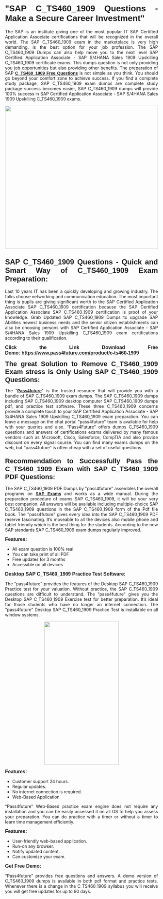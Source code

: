 
<h1 style="text-align: justify;"><span style="font-family:Tahoma,Geneva,sans-serif;"><strong>"SAP C_TS460_1909 Questions - Make a Secure Career Investment"</strong></span></h1>

<p style="text-align: justify;">The SAP is an institute giving one of the most popular IT SAP Certified Application Associate certifications that will be recognized in the overall world. The SAP C_TS460_1909 exam in the marketplace is very high demanding. is the best option for your job profession. The SAP C_TS460_1909 Dumps can also help move you to the next level SAP Certified Application Associate - SAP S/4HANA Sales 1909 Upskilling C_TS460_1909 certificate exams. This dumps question is not only providing you job opportunities but also providing other benefits. The preparation of SAP <span style="font-family:Tahoma,Geneva,sans-serif;"><strong><a href="https://www.pass4future.com/questions/sap/c-ts460-1909">C_TS460_1909 Free Questions</a></strong></span> is not simple as you think. You should go beyond your comfort zone to achieve success. If you find a complete study package, SAP C_TS460_1909 exam dumps are complete study package success becomes easier, SAP C_TS460_1909 dumps will provide 100% success in SAP Certified Application Associate - SAP S/4HANA Sales 1909 Upskilling C_TS460_1909 exams.</p>

<p style="text-align: justify;"><a href="https://www.pass4future.com/product/c-ts460-1909"><img alt="" src="https://lh3.googleusercontent.com/pw/AM-JKLVhEO4I138wJzOepD3laGU-R1M7eT-OTYdow6pCESip26lSeaxxzS9BVWUKuzj1e3L_MoxCfVgBEvV8ODwl1LGzlZbt6HJm3NXXplPwnYiBfuYM_eQCcVVRMaAwHdsl3AhHOZS-up7mzwmd4i4EpEGq=w1112-h625-no?authuser=0" style="width: 100%; height: 470px;" /></a></p>

<h2 style="text-align: justify;"><span style="font-size:24px;"><strong><span style="font-family:Tahoma,Geneva,sans-serif;">SAP C_TS460_1909 Questions - Quick and Smart Way of C_TS460_1909 Exam Preparation:</span></strong></span></h2>

<p style="text-align: justify;">Last 10 years IT has been a quickly developing and growing industry. The folks choose networking and communication education. The most important thing is pupils are giving significant worth to the SAP Certified Application Associate SAP C_TS460_1909 certification because the SAP Certified Application Associate SAP C_TS460_1909 certification is proof of your knowledge. Grab Updated SAP C_TS460_1909 Dumps to upgrade SAP Abilities newest business needs and the senior citizen establishments can also be choosing persons with SAP Certified Application Associate - SAP S/4HANA Sales 1909 Upskilling C_TS460_1909 exam certifications according to their qualification.</p>

<p style="text-align: justify;"><strong><span style="font-family:Lucida Sans Unicode,Lucida Grande,sans-serif;"><span style="font-size:16px;">Click the Link Download Free Demo: <a href="https://www.pass4future.com/product/c-ts460-1909">https://www.pass4future.com/product/c-ts460-1909</a></span></span></strong></p>

<p style="text-align: justify;"><strong><span style="font-size:22px;"><span style="font-family:Tahoma,Geneva,sans-serif;">The great Solution to Remove C_TS460_1909 Exam stress is Only Using SAP C_TS460_1909 Questions:</span></span></strong></p>

<p style="text-align: justify;">The "<span style="font-family:Lucida Sans Unicode,Lucida Grande,sans-serif;"><a href="https://www.pass4future.com/"><strong>Pass4future</strong></a></span>" is the trusted resource that will provide you with a bundle of SAP C_TS460_1909 exam dumps. The SAP C_TS460_1909 dumps including SAP C_TS460_1909 desktop computer SAP C_TS460_1909 dumps pdf, and practice test software. These three C_TS460_1909 concerns provide a complete touch to your SAP Certified Application Associate - SAP S/4HANA Sales 1909 Upskilling C_TS460_1909 exam preparation. You can leave a message on the chat portal "pass4future" team is available for help with your queries and also. “Pass4Future” offers dumps C_TS460_1909 questions and answers of certifications exams delivered by many famous vendors such as Microsoft, Cisco, Salesforce, CompTIA and also provide discount on every signal course. You can find many exams dumps on the web, but “pass4future” is often cheap with a set of useful questions.</p>

<h3 style="text-align: justify;"><span style="font-size:22px;"><strong><span style="font-family:Tahoma,Geneva,sans-serif;">Recommendation to Successfully Pass the C_TS460_1909 Exam with SAP C_TS460_1909 PDF Questions:</span></strong></span></h3>

<p style="text-align: justify;">The SAP C_TS460_1909 PDF Dumps by "pass4future" assembles the overall programs on <span style="font-family:Lucida Sans Unicode,Lucida Grande,sans-serif;"><strong><a href="https://www.pass4future.com/sap">SAP Exams</a></strong></span> and works as a wide manual. During the preparation procedure of exams SAP C_TS460_1909, it will be your very best companion. All answers will be available including multiple-choice SAP C_TS460_1909 questions in the SAP C_TS460_1909 form of the Pdf file book. The "pass4future" gives every idea into the SAP C_TS460_1909 PDF reserve fascinating. It’s moveable to all the devices also mobile phone and tablet friendly which is the best thing for the students. According to the new SAP standards SAP C_TS460_1909 exam dumps regularly improved.</p>

<p style="text-align: justify;"><span style="font-family:Lucida Sans Unicode,Lucida Grande,sans-serif;"><span style="font-size:16px;"><strong>Features:</strong></span></span></p>

<ul>
	<li style="text-align: justify;">All exam question is 100% real</li>
	<li style="text-align: justify;">You can take print of all PDF</li>
	<li style="text-align: justify;">Free updates for 3 months </li>
	<li style="text-align: justify;">Accessible on all devices</li>
</ul>

<p style="text-align: justify;"><span style="font-family:Tahoma,Geneva,sans-serif;"><span style="font-size:16px;"><strong>Desktop SAP C_TS460_1909 Practice Test Software:</strong></span></span></p>

<p style="text-align: justify;">The "pass4future" provides the features of the Desktop SAP C_TS460_1909 Practice test for your valuation. Without practice, the SAP C_TS460_1909 questions are difficult to understand. The "pass4future" gives you the Desktop SAP C_TS460_1909 Exercise test for better preparation. It’s ideal for those students who have no longer an internet connection. The "pass4future" Desktop SAP C_TS460_1909 Practice Test is installable on all window systems.</p>

<p style="text-align: center;"><a href="https://www.pass4future.com/product/c-ts460-1909"><img alt="" src="https://lh3.googleusercontent.com/pw/AM-JKLV3yUm3jiqqIo1xIsj1VJ_UeysYexQY-pRYO0rIFl3vg11QZioN-gzffpw2AfKqFynWuvoXOreWrWS0swpr4xmOSWfwII2jvatteuqrfxiWGFBSHPiZUCoi33jqeymK5dmu-0enyX6tayRCAMHw05jv=s625-no?authuser=0" style="width: 70%; height: 470px;" /></a></p>

<p style="text-align: justify;"><span style="font-size:16px;"><span style="font-family:Lucida Sans Unicode,Lucida Grande,sans-serif;"><strong>Features:</strong></span></span></p>

<ul>
	<li style="text-align: justify;">Customer support 24 hours. </li>
	<li style="text-align: justify;">Regular updates. </li>
	<li style="text-align: justify;">No internet connection is required.</li>
	<li style="text-align: justify;">Web-Based Application</li>
</ul>

<p style="text-align: justify;">“Pass4future” Web-Based practice exam engine does not require any installation and you can be easily accessed it on all OS to help you assess your preparation. You can do practice with a timer or without a timer to learn time management efficiently.</p>

<p style="text-align: justify;"><strong><span style="font-size:16px;"><span style="font-family:Lucida Sans Unicode,Lucida Grande,sans-serif;">Features:</span></span></strong></p>

<ul>
	<li style="text-align: justify;">User-friendly web-based application.</li>
	<li style="text-align: justify;">Run-on any browser. </li>
	<li style="text-align: justify;">Notify updated content.</li>
	<li style="text-align: justify;">Can customize your exam.</li>
</ul>

<p style="text-align: justify;"><span style="font-size:16px;"><span style="font-family:Lucida Sans Unicode,Lucida Grande,sans-serif;"><strong>Get Free Demo:</strong></span></span></p>

<p style="text-align: justify;">“Pass4future” provides free questions and answers. A demo version of C_TS460_1909 dumps is available in both pdf format and practice tests. Whenever there is a change in the C_TS460_1909 syllabus you will receive you will get free updates for up to 90 days. </p>
